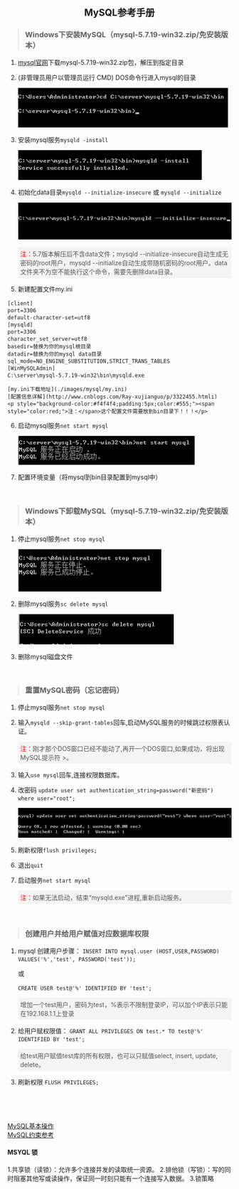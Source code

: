 ## <center>MySQL参考手册</center>

> ### Windows下安装MySQL（mysql-5.7.19-win32.zip/免安装版本）

1. [mysql官网](https://dev.mysql.com/downloads/mysql/)下载mysql-5.7.19-win32.zip包，解压到指定目录


2. (非管理员用户以管理员运行 CMD) DOS命令行进入mysql的目录

	![进入mysql的bin目录](./images/mysql/cd_path.png)

3. 安装mysql服务```mysqld -install```

	![安装mysql服务](./images/mysql/install.png)

4. 初始化data目录```mysqld --initialize-insecure``` 或 ```mysqld --initialize```

	![安装mysql服务](./images/mysql/initialize_01.png)
	
	<p style="background-color:#f4f4f4;padding:5px;color:#555;"><span style="color:red;">注：</span>5.7版本解压后不含data文件；mysqld --initialize-insecure自动生成无密码的root用户，mysqld --initialize自动生成带随机密码的root用户。data文件夹不为空不能执行这个命令，需要先删除data目录。</p>

5. 新建配置文件my.ini
```mysql
[client]
port=3306
default-character-set=utf8
[mysqld]
port=3306
character_set_server=utf8
basedir=替换为你的mysql根目录
datadir=替换为你的mysql data目录
sql_mode=NO_ENGINE_SUBSTITUTION,STRICT_TRANS_TABLES
[WinMySQLAdmin]
C:\server\mysql-5.7.19-win32\bin\mysqld.exe
```
	[my.ini下载地址](./images/mysql/my.ini)
	[配置信息详解](http://www.cnblogs.com/Ray-xujianguo/p/3322455.htmli)
	<p style="background-color:#f4f4f4;padding:5px;color:#555;"><span style="color:red;">注：</span>这个配置文件需要放到bin目录下！！！</p>


6. 启动mysql服务```net start mysql```

	![停止MySQL服务](./images/mysql/start_sc.png)

7. 配置环境变量（将mysql到bin目录配置到mysql中）


<br/>

> ### Windows下卸载MySQL（mysql-5.7.19-win32.zip/免安装版本）

1. 停止mysql服务```net stop mysql```

	![停止服务](./images/mysql/stop_sc_01.png)

2. 删除mysql服务```sc delete mysql```

	![删除服务](./images/mysql/del_sc_01.png)

3. 删除mysql磁盘文件

<br/>

> ### 重置MySQL密码（忘记密码）

1. 停止mysql服务```net stop mysql```
2. 输入```mysqld --skip-grant-tables```回车,启动MySQL服务的时候跳过权限表认证。
	<p style="background-color:#f4f4f4;padding:5px;color:#555;"><span style="color:red;">注：</span>刚才那个DOS窗口已经不能动了,再开一个DOS窗口,如果成功，将出现MySQL提示符 >。</p>

3. 输入```use mysql```回车,连接权限数据库。

4. 改密码
	```update user set authentication_string=password("新密码") where user="root";```

	![安装mysql服务](./images/mysql/update_pwd.png)

4. 刷新权限```flush privileges;```

5. 退出```quit```

5. 启动服务```net start mysql```
	<p style="background-color:#f4f4f4;padding:5px;color:#555;"><span style="color:red;">注：</span>如果无法启动，结束“mysqld.exe”进程,重新启动服务。</p>

<br/>

> ### 创建用户并给用户赋值对应数据库权限

1. mysql 创建用户步骤：
	```INSERT INTO mysql.user (HOST,USER,PASSWORD) VALUES('%','test', PASSWORD('test'));```
	
	或

	```CREATE USER test@'%' IDENTIFIED BY 'test';```

	<p style="background-color:#f4f4f4;padding:5px;color:#555;">增加一个test用户，密码为test，%表示不限制登录IP，可以加个IP表示只能在192.168.1.1上登录</p>


2. 给用户赋权限值：
	```GRANT ALL PRIVILEGES ON test.* TO test@'%' IDENTIFIED BY 'test';```
	<p style="background-color:#f4f4f4;padding:5px;color:#555;"><span style="color:red;"></span>给test用户赋值test库的所有权限，也可以只赋值select, insert, update, delete。</p>

3. 刷新权限
	```FLUSH PRIVILEGES;```


<br/>
<br/>
<br/>

 [MySQL基本操作](https://stonegh.github.io/stone/mysql_base)
 <br/>
 [MySQL约束参考](http://blog.csdn.net/a909301740/article/details/62887992)
 
 
 
 #### MSYQL 锁
 1.共享锁（读锁）：允许多个连接并发的读取统一资源。
 2.排他锁（写锁）：写的同时阻塞其他写或读操作，保证同一时刻只能有一个连接写入数据。
 3.锁策略
 	
	
	
	
	
